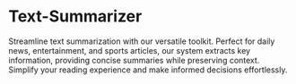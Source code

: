 # Text-Summarizer
Streamline text summarization with our versatile toolkit. Perfect for daily news, entertainment, and sports articles, our system extracts key information, providing concise summaries while preserving context. Simplify your reading experience and make informed decisions effortlessly.
